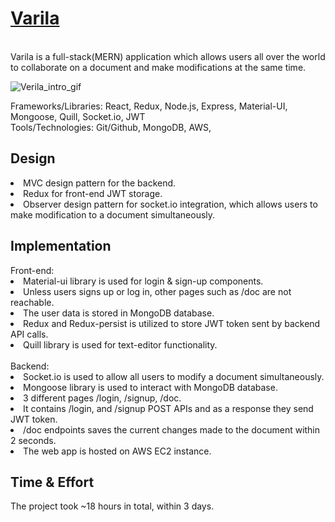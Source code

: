 **<h1>[Varila](http://18.222.21.75:3000)</h1>**<br/>
Varila is a full-stack(MERN) application which  allows users all over the world to collaborate on a document and make modifications at the same time.

![Verila_intro_gif](https://user-images.githubusercontent.com/27888823/131608928-b3b79d20-308a-41c4-868d-ab8cc98b8830.gif)

<p>Frameworks/Libraries: React, Redux, Node.js, Express, Material-UI, Mongoose, Quill, Socket.io, JWT <br />
Tools/Technologies: Git/Github, MongoDB, AWS, </p>

<h2>Design</h2>
<li>MVC design pattern for the backend.</li>
<li>Redux for front-end JWT storage.</li>
<li>Observer design pattern for socket.io integration, which allows users to make modification to a document simultaneously.</li>


<h2>Implementation</h2>
Front-end:
<li>Material-ui library is used for login & sign-up components.</li>
<li>Unless users signs up or log in, other pages such as /doc are not reachable.</li>
<li>The user data is stored in MongoDB database.</li>
<li>Redux and Redux-persist is utilized to store JWT token sent by backend API calls.</li>
<li>Quill library is used for text-editor functionality.</li>
<br />
Backend:
<li>Socket.io is used to allow all users to modify a document simultaneously.</li>
<li>Mongoose library is used to interact with MongoDB database.</li>
<li> 3 different pages /login, /signup, /doc.</li>
<li> It contains /login, and /signup POST APIs and as a response they send JWT token.</li>
<li> /doc endpoints saves the current changes made to the document within 2 seconds.</li>
<li> The web app is hosted on AWS EC2 instance.</li>


<h2>Time & Effort</h2>
The project took ~18 hours in total, within 3 days.
